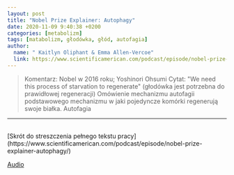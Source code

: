 ```yaml
---
layout: post
title: "Nobel Prize Explainer: Autophagy"
date: 2020-11-09 9:40:38 +0200
categories: [metabolizm]
tags: [matabolizm, głodówka, głód, autofagia]
author:
  name: " Kaitlyn Oliphant & Emma Allen-Vercoe"
  link: https://www.scientificamerican.com/podcast/episode/nobel-prize-explainer-autophagy/
---
```


> Komentarz:
> Nobel w 2016 roku; Yoshinori Ohsumi
> Cytat: "We need this process of starvation to regenerate" (głodówka jest potrzebna do prawidłowej regeneracji)
> Omówienie mechanizmu autofagii podstawowego mechanizmu w jaki pojedyncze komórki regenerują swoje białka. Autofagia


<hr>
<br>
[Skrót do streszczenia pełnego tekstu pracy](https://www.scientificamerican.com/podcast/episode/nobel-prize-explainer-autophagy/)

[Audio](https://stitcher.acast.com/livestitches/MTA3NDM2QkEtQ0RFQy00NUVELTk4ODM1QTY1RDNBN0ZFNDQ=/c0457437dbe96c9c5575abad0d7b565d.mp3?ci=N08VpZ8MnD3zLnNcyJlDDLmPAfk_xaOGkyHhlWpn3dK3f7W9lk3Bpg%3D%3D&pf=rss&range=bytes%3D0-&sv=sphinx%401.38.4&uid=db358a4e3f8d27f7fcbf395e30124d1a&Expires=1617864694&Signature=pwpYLiDrV8JH-lUt6SkyIRJPnSajrK91pC5wrqghtSI3ioKB5PXQigVKG38qh-dDrEuF1p72HM45okZK1FE3%7EO3LWktty%7E8LJ8Dlb0oGDQlqLpyFyo5VTIKey46H9ddBRC%7Ec2W1wyW%7EiVoGOm4bRx%7E2xXHBACUFlIJ3ZgjZrQqrcV1w1rwoettRneTiy0YfgGmIWw14mU1bqAvF00qHUQbByF4iQSo9mMvglzXDCazs954S9DWzxmmGADJqVcD9cTIGbROMOPE1%7E3%7E29hymd6AzqZ2KTqirYfx-yK94cuAQ%7EYO3243jNI463HglIsPmLKikyqx3J4nEEfEh2ikiB4w__&Key-Pair-Id=APKAJXAFARUOTJQ3BLOQ)